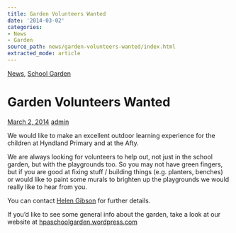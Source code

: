 ```yaml
---
title: Garden Volunteers Wanted
date: '2014-03-02'
categories:
- News
- Garden
source_path: news/garden-volunteers-wanted/index.html
extracted_mode: article
---
```

[News](/news/), [School Garden](category/garden/)

# Garden Volunteers Wanted

[March 2, 2014](/news/garden-volunteers-wanted/) [admin](author/admin/)

We would like to make an excellent outdoor learning experience for the children at Hyndland Primary and at the Afty.

We are always looking for volunteers to help out, not just in the school garden, but with the playgrounds too. So you may not have green fingers, but if you are good at fixing stuff / building things (e.g. planters, benches) or would like to paint some murals to brighten up the playgrounds we would really like to hear from you.

You can contact [Helen Gibson](mailto:hjrolph@gmail.com) for further details.

If you’d like to see some general info about the garden, take a look at our website at [hpaschoolgarden.wordpress.com](http://hpaschoolgarden.wordpress.com "The Garden")
